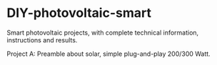 # DIY-photovoltaic-smart
Smart photovoltaic projects, with complete technical information, instructions and results.

Project A: Preamble about solar, simple plug-and-play 200/300 Watt.
